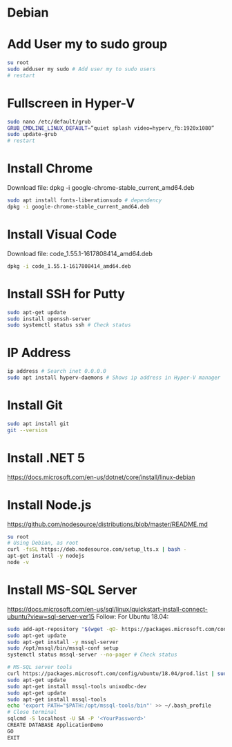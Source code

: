 # Debian

# Add User my to sudo group
```sh
su root
sudo adduser my sudo # Add user my to sudo users
# restart
```

# Fullscreen in Hyper-V
```sh
sudo nano /etc/default/grub
GRUB_CMDLINE_LINUX_DEFAULT=”quiet splash video=hyperv_fb:1920x1080”
sudo update-grub
# restart
```

# Install Chrome
Download file: dpkg -i google-chrome-stable_current_amd64.deb
```sh
sudo apt install fonts-liberationsudo # dependency
dpkg -i google-chrome-stable_current_amd64.deb
```

# Install Visual Code
Download file: code_1.55.1-1617808414_amd64.deb
```sh
dpkg -i code_1.55.1-1617808414_amd64.deb
```

# Install SSH for Putty
```sh
sudo apt-get update
sudo install openssh-server
sudo systemctl status ssh # Check status
```

# IP Address
```sh
ip address # Search inet 0.0.0.0
sudo apt install hyperv-daemons # Shows ip address in Hyper-V manager
```

# Install Git
```sh
sudo apt install git
git --version
```

# Install .NET 5
https://docs.microsoft.com/en-us/dotnet/core/install/linux-debian

# Install Node.js
https://github.com/nodesource/distributions/blob/master/README.md
```sh
su root
# Using Debian, as root
curl -fsSL https://deb.nodesource.com/setup_lts.x | bash -
apt-get install -y nodejs
node -v
```

# Install MS-SQL Server
https://docs.microsoft.com/en-us/sql/linux/quickstart-install-connect-ubuntu?view=sql-server-ver15
Follow: For Ubuntu 18.04:
```sh
sudo add-apt-repository "$(wget -qO- https://packages.microsoft.com/config/ubuntu/18.04/mssql-server-2019.list)"
sudo apt-get update
sudo apt-get install -y mssql-server
sudo /opt/mssql/bin/mssql-conf setup
systemctl status mssql-server --no-pager # Check status

# MS-SQL server tools
curl https://packages.microsoft.com/config/ubuntu/18.04/prod.list | sudo tee /etc/apt/sources.list.d/msprod.list
sudo apt-get update 
sudo apt-get install mssql-tools unixodbc-dev
sudo apt-get update 
sudo apt-get install mssql-tools
echo 'export PATH="$PATH:/opt/mssql-tools/bin"' >> ~/.bash_profile
# Close terminal
sqlcmd -S localhost -U SA -P '<YourPassword>'
CREATE DATABASE ApplicationDemo
GO
EXIT
```
